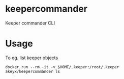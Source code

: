 # keepercommander
Keeper commander CLI

# Usage

To eg. list keeper objects

```
docker run --rm -it -v $HOME/.keeper:/root/.keeper akeyx/keepercommander ls
```

